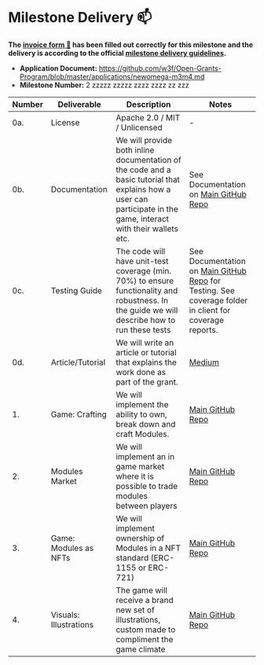 # Milestone Delivery :mailbox:

**The [invoice form :pencil:](https://docs.google.com/forms/d/e/1FAIpQLSfmNYaoCgrxyhzgoKQ0ynQvnNRoTmgApz9NrMp-hd8mhIiO0A/viewform) has been filled out correctly for this milestone and the delivery is according to the official [milestone delivery guidelines](https://github.com/w3f/Grants-Program/blob/master/docs/milestone-deliverables-guidelines.md).**

- **Application Document:** https://github.com/w3f/Open-Grants-Program/blob/master/applications/newomega-m3m4.md
- **Milestone Number:** 2
  zzzzz
  zzzzz
  zzzz
  zzzz
  zz
  zzz

| Number | Deliverable            | Description                                                                                                                                                       | Notes                                                                                                                                                                                                       |
| ------ | ---------------------- | ----------------------------------------------------------------------------------------------------------------------------------------------------------------- | ----------------------------------------------------------------------------------------------------------------------------------------------------------------------------------------------------------- |
| 0a.    | License                | Apache 2.0 / MIT / Unlicensed                                                                                                                                     | -                                                                                                                                                                                                           |
| 0b.    | Documentation          | We will provide both inline documentation of the code and a basic tutorial that explains how a user can participate in the game, interact with their wallets etc. | See Documentation on [Main GitHub Repo](https://github.com/WiktorStarczewski/newomega-polkadot-hybrid/tree/m4/newomega-capacitor-polkadot)                                                                  |
| 0c.    | Testing Guide          | The code will have unit-test coverage (min. 70%) to ensure functionality and robustness. In the guide we will describe how to run these tests                     | See Documentation on [Main GitHub Repo](https://github.com/WiktorStarczewski/newomega-polkadot-hybrid/tree/m4/newomega-capacitor-polkadot) for Testing. See coverage folder in client for coverage reports. |
| 0d.    | Article/Tutorial       | We will write an article or tutorial that explains the work done as part of the grant.                                                                            | [Medium](https://wiktorstarczewski.medium.com/everything-is-a-token-the-evolution-of-newomega-online-dddcbcfa70ff)                                                                                          |
| 1.     | Game: Crafting         | We will implement the ability to own, break down and craft Modules.                                                                                               | [Main GitHub Repo](https://github.com/WiktorStarczewski/newomega-polkadot-hybrid/tree/m4/newomega-capacitor-polkadot)                                                                                       |
| 2.     | Modules Market         | We will implement an in game market where it is possible to trade modules between players                                                                         | [Main GitHub Repo](https://github.com/WiktorStarczewski/newomega-polkadot-hybrid/tree/m4/newomega-capacitor-polkadot)                                                                                       |
| 3.     | Game: Modules as NFTs  | We will implement ownership of Modules in a NFT standard (ERC-1155 or ERC-721)                                                                                    | [Main GitHub Repo](https://github.com/WiktorStarczewski/newomega-polkadot-hybrid/tree/m4/newomega-capacitor-polkadot)                                                                                       |
| 4.     | Visuals: Illustrations | The game will receive a brand new set of illustrations, custom made to compliment the game climate                                                                | [Main GitHub Repo](https://github.com/WiktorStarczewski/newomega-polkadot-hybrid/tree/m4/newomega-capacitor-polkadot)                                                                                       |
